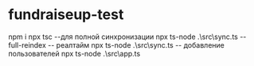 # fundraiseup-test
npm i
npx tsc
--для полной синхронизации
npx ts-node .\src\sync.ts --full-reindex
-- реалтайм
npx ts-node .\src\sync.ts
-- добавление пользователей
npx ts-node .\src\app.ts
